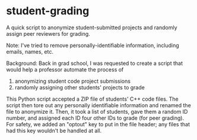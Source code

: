 # student-grading
A quick script to anonymize student-submitted projects and randomly assign peer reviewers for grading.

Note: I've tried to remove personally-identifiable information, including emails, names, etc.

Background: Back in grad school, I was requested to create a script that would help a professor automate 
the process of 
1) anonymizing student code project submissions 
2) randomly assigning other students' projects to grade

This Python script accepted a ZIP file of students' C++ code files. The script then tore out any personally
identifiable information and renamed the file to anonymize it. Then, it took a list of students, gave them 
a random ID number, and assigned each ID four other IDs to grade (for peer grading). For safety, we added an 
"optout" key to put in the file header; any files that had this key wouldn't be handled at all.
